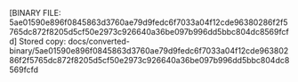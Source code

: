 [BINARY FILE: 5ae01590e896f0845863d3760ae79d9fedc6f7033a04f12cde96380286f2f5765dc872f8205d5cf50e2973c926640a36be097b996dd5bbc804dc8569fcfd]
Stored copy: docs/converted-binary/5ae01590e896f0845863d3760ae79d9fedc6f7033a04f12cde96380286f2f5765dc872f8205d5cf50e2973c926640a36be097b996dd5bbc804dc8569fcfd
